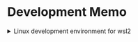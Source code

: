 # Development Memo

<details>
<summary>Linux development environment for wsl2</summary>

|Title|Value|Remark|
|-|-|-|
|System|ubuntu 24.04|In Windows 10 22H2|
|Editor|<ul><li>zsh</li><li>nvim</li><li>lazyvim</li></ul>||
|Language|<ul><li>rust</li><li>java</li></ul>||
|Framework|<ul><li>esp32</li><li>nodejs</li></ul>||

## zsh install

<https://github.com/ohmyzsh/ohmyzsh/wiki/Installing-ZSH>

``` shell
sudo apt install zsh
chsh -s $(which zsh)
```

<https://github.com/ohmyzsh/ohmyzsh>

``` shell
sh -c "$(curl -fsSL https://raw.githubusercontent.com/ohmyzsh/ohmyzsh/master/tools/install.sh)"
```

<https://github.com/romkatv/powerlevel10k>
 Install the recommended font. Optional but highly recommended.
 Install Powerlevel10k itself.
 Restart Zsh with exec zsh.
 Type p10k configure if the configuration wizard doesn't start automatically.

<https://github.com/zsh-users/zsh-autosuggestions/blob/master/INSTALL.md>

1. Clone this repository into $ZSH_CUSTOM/plugins (by default ~/.oh-my-zsh/custom/plugins)

```shell
git clone https://github.com/zsh-users/zsh-autosuggestions ${ZSH_CUSTOM:-~/.oh-my-zsh/custom}/plugins/zsh-autosuggestions
```

2. Add the plugin to the list of plugins for Oh My Zsh to load (inside ~/.zshrc):

```
plugins=( 
    # other plugins...
    zsh-autosuggestions
)
```

## lazyvim install

<https://github.com/neovim/neovim/blob/master/INSTALL.md#pre-built-archives-2>

The Releases page provides pre-built binaries for Linux systems.

``` shell
curl -LO https://github.com/neovim/neovim/releases/latest/download/nvim-linux-x86_64.tar.gz
sudo rm -rf /opt/nvim
sudo tar -C /opt -xzf nvim-linux-x86_64.tar.gz
```

Then add this to your shell config (~/.bashrc, ~/.zshrc, ...):

``` shell
export PATH="$PATH:/opt/nvim-linux-x86_64/bin"
```

<https://www.lazyvim.org/>

``` shell
LAZYGIT_VERSION=$(curl -s "https://api.github.com/repos/jesseduffield/lazygit/releases/latest" | \grep -Po '"tag_name": *"v\K[^"]*')
curl -Lo lazygit.tar.gz "https://github.com/jesseduffield/lazygit/releases/download/v${LAZYGIT_VERSION}/lazygit_${LAZYGIT_VERSION}_Linux_x86_64.tar.gz"
tar xf lazygit.tar.gz lazygit
sudo install lazygit -D -t /usr/local/bin/

sudo apt-get install build-essential
sudo apt install cmake
sudo apt install fzf
sudo apt-get install ripgrep
sudo apt install fd-find
```

<https://www.lazyvim.org/installation>
 Install the LazyVim Starter or Clone Your Repo

## git

``` shell
git config --global user.name "John Doe"
git config --global user.email johndoe@example.com
```

## pgp

``` shell
sudo apt-get install gnupg
gpg --import [your gpg file].asc
gpg --list-secret-keys --keyid-format=long
git config --global user.signingkey [GPG 密钥 ID]
git config --global commit.gpgsign true
git config --global tag.gpgSign true
```

> gpg: signing failed: Inappropriate ioctl for device

Add the following line to your shell's profile configuration file (e.g., ~/.bash_profile, ~/.zshrc):

```
export GPG_TTY=$(tty)
```

## wsl proxy by clash verge

配置Clash
 找到General > Allow LAN，打开开关。

配置防火墙
 打开控制面板，找到系统和安全 > Windows Defender 防火墙 > 允许应用通过 Windows 防火墙，勾选上所有Clash相关的应用，包括但不限于Clash for Windows、clash-win64等。

``` shell
hostip=$(cat /etc/resolv.conf |grep -oP '(?<=nameserver\ ).*')
export https_proxy="http://${hostip}:7897"
export http_proxy="http://${hostip}:7897"
export all_proxy="socks5://${hostip}:7897"
```

## project

### nodejs

<https://github.com/Schniz/fnm>

```shell
curl -fsSL https://fnm.vercel.app/install | bash
```

### rust

<https://www.rust-lang.org/tools/install>

``` shell
curl --proto '=https' --tlsv1.2 -sSf https://sh.rustup.rs | sh
```

### jdk

``` shell
sudo apt-get install openjdk-21-jdk
```

### esp32

<https://docs.espressif.com/projects/esp-idf/zh_CN/stable/esp32/get-started/linux-macos-setup.html>

1. setup

``` shell
sudo apt-get install git wget flex bison gperf python3 python3-pip python3-venv cmake ninja-build ccache libffi-dev libssl-dev dfu-util libusb-1.0-0
python3 --version

mkdir -p ~/esp
cd ~/esp
git clone -b v5.5 --recursive https://github.com/espressif/esp-idf.git

cd ~/esp/esp-idf
./install.sh esp32 esp32s3

```

2. run in project

```shell
. $HOME/esp/esp-idf/export.sh
idf.py set-target esp32s3
idf.py menuconfig
idf.py build
idf.py -p PORT flash
```

3. remark wsl2 get PORT
<https://developer.espressif.com/blog/espressif-devkits-with-wsl2/>

in the host terminal

``` shell
winget install usbipd
usbipd list
usbipd bind --busid 3-4
usbipd attach --wsl --busid 3-4
```

in wsl terminal

``` shell
ls /dev/tty*
sudo chmod 777 /dev/ttyUSB0
```

## wsl

### 端口转发

> 如果访问失败，则需要先将端口转发删除，然后再重新添加端口转发

1. 配置防火墙入站规则
打开windows的防火墙高级设置，添加入站端口，比如：3000
1. 以管理员权限打开PowerShell
1. 查看当前的转发设置

``` shell
netsh interface portproxy show all
```

1. 添加新的转发

``` shell
netsh interface portproxy add v4tov4 listenaddress=0.0.0.0 listenport=3000 connectaddress=localhost connectport=3000
netsh interface portproxy add v4tov4 listenaddress=0.0.0.0 listenport=8080 connectaddress=localhost connectport=8080
```

1.删除不需要的转发

```shell
netsh interface portproxy delete v4tov4 listenaddress=0.0.0.0 listenport=3000
netsh interface portproxy delete v4tov4 listenaddress=0.0.0.0 listenport=8080
```

### CUDA

<https://learn.microsoft.com/zh-cn/windows/ai/directml/gpu-cuda-in-wsl>

1.1. NVIDIA Compute Software Support on WSL 2

    NVIDIA Windows Driver
    CUDA Toolkit and CUDA Developer Tools

Write Into ~/.bashrc

```
export PATH=/usr/local/cuda/bin:$PATH
export LD_LIBRARY_PATH=/usr/local/cuda/lib64:$LD_LIBRARY_PATH
```

#### 显卡兼容性(CUDA)列表

> <https://github.com/huggingface/candle/issues/2041>

<https://developer.nvidia.com/cuda-gpus>

|6.1|GeForce GTX 1080|

</details>
